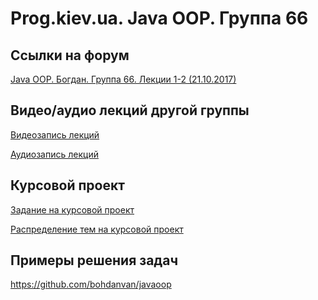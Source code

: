 Prog.kiev.ua. Java OOP. Группа 66
===

## Cсылки на форум

[Java OOP. Богдан. Группа 66. Лекции 1-2 (21.10.2017)](https://prog.kiev.ua/forum/index.php/topic,3219.0.html)

## Видео/аудио лекций другой группы

[Видеозапись лекций](https://mega.nz/#F!fI9ACBqB)

[Аудиозапись лекций](https://mega.nz/#F!iIUhgL5T)

## Курсовой проект

[Задание на курсовой проект](https://docs.google.com/document/d/1BD_RtdtKI4MZylI_UGOGdE8_d2CZTZnfVCWwirvSVbU/edit)

[Распределение тем на курсовой проект](https://docs.google.com/spreadsheets/d/1evLMEWhR6l06fOXr3g8yIE3-xHDcR_ZJSUwfzmEhV64/edit?usp=sharing)

## Примеры решения задач

https://github.com/bohdanvan/javaoop
